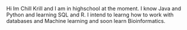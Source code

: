 Hi Im Chill Krill and I am in highschool at the moment. I know Java and Python and learning SQL and R. I intend to learng how to work with databases and Machine learning and soon learn Bioinformatics.
<!--
**chillkrill16/ChillKrill16** is a ✨ _special_ ✨ repository because its `README.md` (this file) appears on your GitHub profile.

Here are some ideas to get you started:

- 🔭 I’m currently working on ...
- 🌱 I’m currently learning ...
- 👯 I’m looking to collaborate on ...
- 🤔 I’m looking for help with ...
- 💬 Ask me about ...
- 📫 How to reach me: ...
- 😄 Pronouns: ...
- ⚡ Fun fact: ...
-->
